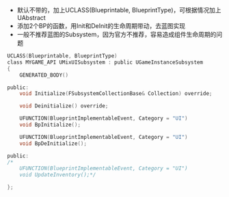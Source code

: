 - 默认不带的，加上UCLASS(Blueprintable, BlueprintType)，可根据情况加上UAbstract
- 添加2个BP的函数，用Init和DeInit的生命周期带动，去蓝图实现
- 一般不推荐蓝图的Subsystem，因为官方不推荐，容易造成组件生命周期的问题

```c
UCLASS(Blueprintable, BlueprintType)
class MYGAME_API UMixUISubsystem : public UGameInstanceSubsystem
{
	GENERATED_BODY()

public:
    void Initialize(FSubsystemCollectionBase& Collection) override;

    void Deinitialize() override;

    UFUNCTION(BlueprintImplementableEvent, Category = "UI")
    void BpInitialize();

	UFUNCTION(BlueprintImplementableEvent, Category = "UI")
    void BpDeInitialize();

public:
/*
	UFUNCTION(BlueprintImplementableEvent, Category = "UI")
    void UpdateInventory();*/

};
```

